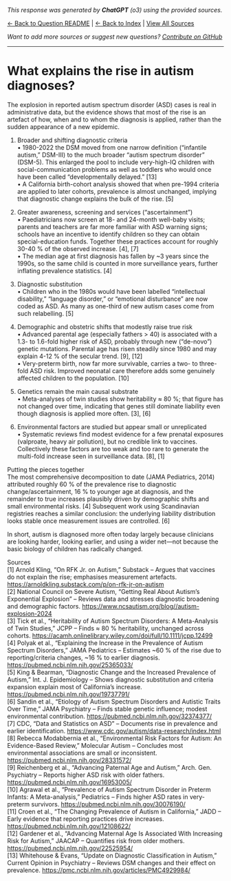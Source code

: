 <!-- 
Generated by: chatgpt
Model: o3
Prompt type: sources
Generated at: 2025-06-23T16:05:50.301216
-->

*This response was generated by **ChatGPT** (o3) using the provided sources.*

[← Back to Question README](README.md) | [← Back to Index](../README.md) | [View All Sources](../allsources.md)

*Want to add more sources or suggest new questions? [Contribute on GitHub](https://github.com/justinwest/SuggestedSources)*

---

# What explains the rise in autism diagnoses?

The explosion in reported autism spectrum disorder (ASD) cases is real in administrative data, but the evidence shows that most of the rise is an artefact of how, when and to whom the diagnosis is applied, rather than the sudden appearance of a new epidemic.

1. Broader and shifting diagnostic criteria  
   • 1980-2022 the DSM moved from one narrow definition (“infantile autism,” DSM-III) to the much broader “autism spectrum disorder” (DSM-5). This enlarged the pool to include very-high-IQ children with social-communication problems as well as toddlers who would once have been called “developmentally delayed.” [13]  
   • A California birth-cohort analysis showed that when pre-1994 criteria are applied to later cohorts, prevalence is almost unchanged, implying that diagnostic change explains the bulk of the rise. [5]

2. Greater awareness, screening and services (“ascertainment”)  
   • Paediatricians now screen at 18- and 24-month well-baby visits; parents and teachers are far more familiar with ASD warning signs; schools have an incentive to identify children so they can obtain special-education funds. Together these practices account for roughly 30-40 % of the observed increase. [4], [7]  
   • The median age at first diagnosis has fallen by ~3 years since the 1990s, so the same child is counted in more surveillance years, further inflating prevalence statistics. [4]

3. Diagnostic substitution  
   • Children who in the 1980s would have been labelled “intellectual disability,” “language disorder,” or “emotional disturbance” are now coded as ASD. As many as one-third of new autism cases come from such relabelling. [5]

4. Demographic and obstetric shifts that modestly raise true risk  
   • Advanced parental age (especially fathers > 40) is associated with a 1.3- to 1.6-fold higher risk of ASD, probably through new (“de-novo”) genetic mutations. Parental age has risen steadily since 1980 and may explain 4-12 % of the secular trend. [9], [12]  
   • Very-preterm birth, now far more survivable, carries a two- to three-fold ASD risk. Improved neonatal care therefore adds some genuinely affected children to the population. [10]  

5. Genetics remain the main causal substrate  
   • Meta-analyses of twin studies show heritability ≈ 80 %; that figure has not changed over time, indicating that genes still dominate liability even though diagnosis is applied more often. [3], [6]  

6. Environmental factors are studied but appear small or unreplicated  
   • Systematic reviews find modest evidence for a few prenatal exposures (valproate, heavy air pollution), but no credible link to vaccines. Collectively these factors are too weak and too rare to generate the multi-fold increase seen in surveillance data. [8], [1]

Putting the pieces together  
The most comprehensive decomposition to date (JAMA Pediatrics, 2014) attributed roughly 60 % of the prevalence rise to diagnostic change/ascertainment, 16 % to younger age at diagnosis, and the remainder to true increases plausibly driven by demographic shifts and small environmental risks. [4] Subsequent work using Scandinavian registries reaches a similar conclusion: the underlying liability distribution looks stable once measurement issues are controlled. [6]

In short, autism is diagnosed more often today largely because clinicians are looking harder, looking earlier, and using a wider net—not because the basic biology of children has radically changed.

Sources  
[1] Arnold Kling, “On RFK Jr. on Autism,” Substack – Argues that vaccines do not explain the rise; emphasises measurement artefacts. https://arnoldkling.substack.com/p/on-rfk-jr-on-autism  
[2] National Council on Severe Autism, “Getting Real About Autism’s Exponential Explosion” – Reviews data and stresses diagnostic broadening and demographic factors. https://www.ncsautism.org/blog//autism-explosion-2024  
[3] Tick et al., “Heritability of Autism Spectrum Disorders: A Meta-Analysis of Twin Studies,” JCPP – Finds ≈ 80 % heritability, unchanged across cohorts. https://acamh.onlinelibrary.wiley.com/doi/full/10.1111/jcpp.12499  
[4] Polyak et al., “Explaining the Increase in the Prevalence of Autism Spectrum Disorders,” JAMA Pediatrics – Estimates ~60 % of the rise due to reporting/criteria changes, ~16 % to earlier diagnosis. https://pubmed.ncbi.nlm.nih.gov/25365033/  
[5] King & Bearman, “Diagnostic Change and the Increased Prevalence of Autism,” Int. J. Epidemiology – Shows diagnostic substitution and criteria expansion explain most of California’s increase. https://pubmed.ncbi.nlm.nih.gov/19737791/  
[6] Sandin et al., “Etiology of Autism Spectrum Disorders and Autistic Traits Over Time,” JAMA Psychiatry – Finds stable genetic influence; modest environmental contribution. https://pubmed.ncbi.nlm.nih.gov/32374377/  
[7] CDC, “Data and Statistics on ASD” – Documents rise in prevalence and earlier identification. https://www.cdc.gov/autism/data-research/index.html  
[8] Rebecca Modabbernia et al., “Environmental Risk Factors for Autism: An Evidence-Based Review,” Molecular Autism – Concludes most environmental associations are small or inconsistent. https://pubmed.ncbi.nlm.nih.gov/28331572/  
[9] Reichenberg et al., “Advancing Paternal Age and Autism,” Arch. Gen. Psychiatry – Reports higher ASD risk with older fathers. https://pubmed.ncbi.nlm.nih.gov/16953005/  
[10] Agrawal et al., “Prevalence of Autism Spectrum Disorder in Preterm Infants: A Meta-analysis,” Pediatrics – Finds higher ASD rates in very-preterm survivors. https://pubmed.ncbi.nlm.nih.gov/30076190/  
[11] Croen et al., “The Changing Prevalence of Autism in California,” JADD – Early evidence that reporting practices drive increases. https://pubmed.ncbi.nlm.nih.gov/12108622/  
[12] Gardener et al., “Advancing Maternal Age Is Associated With Increasing Risk for Autism,” JAACAP – Quantifies risk from older mothers. https://pubmed.ncbi.nlm.nih.gov/22525954/  
[13] Whitehouse & Evans, “Update on Diagnostic Classification in Autism,” Current Opinion in Psychiatry – Reviews DSM changes and their effect on prevalence. https://pmc.ncbi.nlm.nih.gov/articles/PMC4929984/